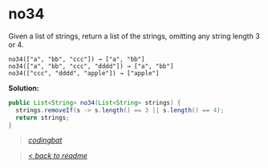 # no34

Given a list of strings, return a list of the strings, omitting any string length 3 or 4.

```
no34(["a", "bb", "ccc"]) → ["a", "bb"]
no34(["a", "bb", "ccc", "dddd"]) → ["a", "bb"]
no34(["ccc", "dddd", "apple"]) → ["apple"]
```

**Solution:**

```java
public List<String> no34(List<String> strings) {
  strings.removeIf(s -> s.length() == 3 || s.length() == 4);
  return strings;
}
```

> _[codingbat](https://codingbat.com/prob/p184496)_

> [< _back to readme_](/README.md)